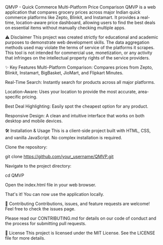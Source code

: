 QMVP - Quick Commerce Multi-Platform Price Comparison
QMVP is a web application that compares grocery prices across major Indian quick commerce platforms like Zepto, Blinkit, and Instamart. It provides a real-time, location-aware price dashboard, allowing users to find the best deals on essential items without manually checking multiple apps.

⚠️ Disclaimer
This project was created strictly for educational and academic purposes to demonstrate web development skills. The data aggregation methods used may violate the terms of service of the platforms it scrapes. This tool is not intended for commercial use, monetization, or any activity that infringes on the intellectual property rights of the service providers.

✨ Key Features
Multi-Platform Comparison: Compares prices from Zepto, Blinkit, Instamart, BigBasket, JioMart, and Flipkart Minutes.

Real-Time Search: Instantly search for products across all major platforms.

Location-Aware: Uses your location to provide the most accurate, area-specific pricing.

Best Deal Highlighting: Easily spot the cheapest option for any product.

Responsive Design: A clean and intuitive interface that works on both desktop and mobile devices.

🛠️ Installation & Usage
This is a client-side project built with HTML, CSS, and vanilla JavaScript. No complex installation is required.

Clone the repository:

git clone https://github.com/your_username/QMVP.git

Navigate to the project directory:

cd QMVP

Open the index.html file in your web browser.

That's it! You can now use the application locally.

🤝 Contributing
Contributions, issues, and feature requests are welcome! Feel free to check the issues page.

Please read our CONTRIBUTING.md for details on our code of conduct and the process for submitting pull requests.

📜 License
This project is licensed under the MIT License. See the LICENSE file for more details.
